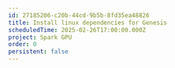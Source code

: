 ```yaml
---
id: 27185206-c20b-44cd-9b5b-8fd35ea48826
title: Install linux dependencies for Genesis
scheduledTime: 2025-02-26T17:00:00.000Z
project: Spark GPU
order: 0
persistent: false
---
```


